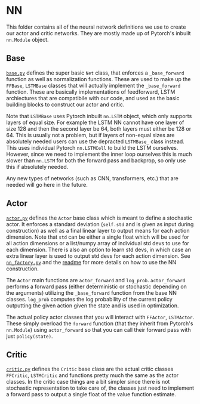 # NN
This folder contains all of the neural network definitions we use to create our actor and critic networks. They are mostly made up of Pytorch's inbuilt `nn.Module` object.

## Base
[`base.py`](base.py) defines the super basic `Net` class, that enforces a `_base_forward` function as well as normalization functions. These are used to make up the `FFBase`, `LSTMBase` classes that will actually implement the `_base_forward` function. These are basically implementations of feedforward, LSTM archiectures that are compatibile with our code, and used as the basic building blocks to construct our actor and critic.

Note that `LSTMBase` uses Pytorch inbuilt `nn.LSTM` object, which only supports layers of equal size. For example the LSTM NN cannot have one layer of size 128 and then the second layer be 64, both layers must either be 128 or 64. This is usually not a problem, but if layers of non-equal sizes are absolutely needed users can use the depracted `LSTMBase_` class instead. This uses individual Pytorch `nn.LSTMCell` to build the LSTM ourselves. However, since we need to implement the inner loop ourselves this is much slower than `nn.LSTM` for both the forward pass and backprop, so only use this if absolutely needed.

Any new types of networks (such as CNN, transformers, etc.) that are needed will go here in the future.

## Actor
[`actor.py`](actor.py) defines the `Actor` base class which is meant to define a stochastic actor. It enforces a standard deviation (`self.std` and is given as input during construction) as well as a final linear layer to output means for each action dimension. Note that `std` can be either a single float which will be used for all action dimensions or a list/numpy array of individual std devs to use for each dimension. There is also an option to learn std devs, in which case an extra linear layer is used to output std devs for each action dimension. See [`nn_factory.py`](../util/nn_factory.py) and the [readme](../util/readme.md) for more details on how to use the NN construction.

The `Actor` main functions are `actor_forward` and `log_prob`. `actor_forward` performs a forward pass (either deterministic or stochastic depending on the arguments) utilizing the `_base_forward` function from the base NN classes.
`log_prob` computes the log probability of the current policy outputting the given action given the state and is used in optimization.

The actual policy actor classes that you will interact with `FFActor`, `LSTMActor`. These simply overload the `forward` function (that they inherit from Pytorch's `nn.Module`) using `actor_forward` so that you can call their forward pass with just `policy(state)`.

## Critic
[`critic.py`](critic.py) defines the `Critic` base class are the actual critic classes `FFCritic`, `LSTMCritic` and functions pretty much the same as the actor classes. In the critic case things are a bit simpler since there is not stochastic representation to take care of, the classes just need to implement a forward pass to output a single float of the value function estimate.